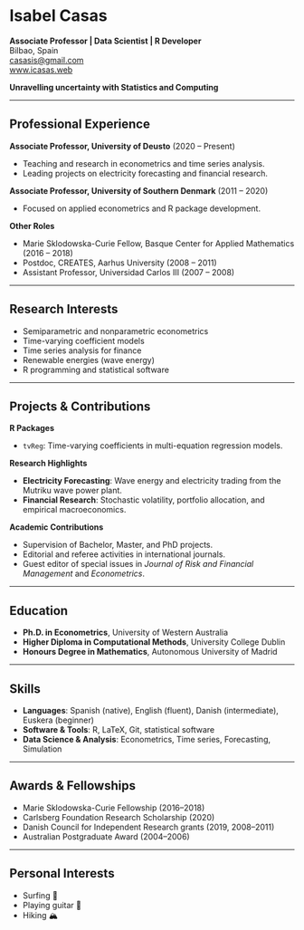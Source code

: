 # Isabel Casas

**Associate Professor | Data Scientist | R Developer**  
Bilbao, Spain  
casasis@gmail.com  
www.icasas.web 

**Unravelling uncertainty with Statistics and Computing** 

---

## Professional Experience

**Associate Professor, University of Deusto** (2020 – Present)  
- Teaching and research in econometrics and time series analysis.  
- Leading projects on electricity forecasting and financial research.  

**Associate Professor, University of Southern Denmark** (2011 – 2020)  
- Focused on applied econometrics and R package development.  

**Other Roles**  
- Marie Sklodowska-Curie Fellow, Basque Center for Applied Mathematics (2016 – 2018)  
- Postdoc, CREATES, Aarhus University (2008 – 2011)  
- Assistant Professor, Universidad Carlos III (2007 – 2008)  

---

## Research Interests

- Semiparametric and nonparametric econometrics  
- Time-varying coefficient models  
- Time series analysis for finance  
- Renewable energies (wave energy)  
- R programming and statistical software  

---

## Projects & Contributions

**R Packages**  
- `tvReg`: Time-varying coefficients in multi-equation regression models.  

**Research Highlights**  
- **Electricity Forecasting**: Wave energy and electricity trading from the Mutriku wave power plant.  
- **Financial Research**: Stochastic volatility, portfolio allocation, and empirical macroeconomics.  

**Academic Contributions**  
- Supervision of Bachelor, Master, and PhD projects.  
- Editorial and referee activities in international journals.  
- Guest editor of special issues in *Journal of Risk and Financial Management* and *Econometrics*.  

---

## Education

- **Ph.D. in Econometrics**, University of Western Australia  
- **Higher Diploma in Computational Methods**, University College Dublin  
- **Honours Degree in Mathematics**, Autonomous University of Madrid  

---

## Skills

- **Languages**: Spanish (native), English (fluent), Danish (intermediate), Euskera (beginner)  
- **Software & Tools**: R, LaTeX, Git, statistical software  
- **Data Science & Analysis**: Econometrics, Time series, Forecasting, Simulation  

---

## Awards & Fellowships

- Marie Sklodowska-Curie Fellowship (2016–2018)  
- Carlsberg Foundation Research Scholarship (2020)  
- Danish Council for Independent Research grants (2019, 2008–2011)  
- Australian Postgraduate Award (2004–2006)  

---

## Personal Interests

- Surfing 🌊  
- Playing guitar 🎸  
- Hiking 🏔️ 


